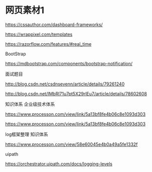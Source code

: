 # 网页素材1


https://cssauthor.com/dashboard-frameworks/



https://wrappixel.com/templates



https://razorflow.com/features/#real_time

BootStrap


https://mdbootstrap.com/components/bootstrap-notification/


面试题目

http://blog.csdn.net/csdnsevenn/article/details/79261240

http://blog.csdn.net/IMbRl71u7pt5X29rlEu7/article/details/78602608

知识体系
企业级技术体系

https://www.processon.com/view/link/5a13bf8fe4b06c8e1093d303

https://www.processon.com/view/link/5a13bf8fe4b06c8e1093d303

log框架整理 知识体系

https://www.processon.com/view/58e60045e4b0a49a5fe1332f


uipath

https://orchestrator.uipath.com/docs/logging-levels
